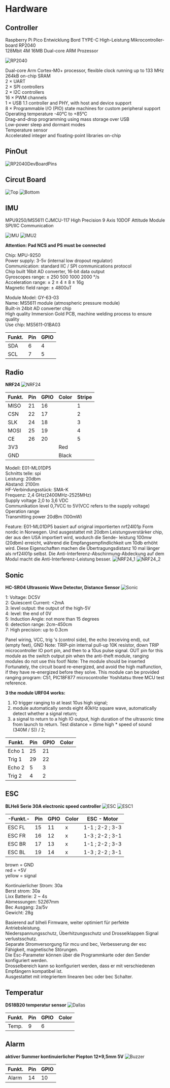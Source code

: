 # Hardware
## Controller
Raspberry Pi Pico Entwicklung Bord TYPE-C High-Leistung Mikrocontroller-board RP2040<br>  128Mbit 4M 16MB Dual-core ARM Prozessor

![RP2040](../images/RP2040.jpg)

Dual-core Arm Cortex-M0+ processor, flexible clock running up to 133 MHz<br>
264kB on-chip SRAM<br>
2 × UART<br>
2 × SPI controllers<br>
2 × I2C controllers<br>
16 × PWM channels<br>
1 × USB 1.1 controller and PHY, with host and device support<br>
8 × Programmable I/O (PIO) state machines for custom peripheral support<br>
Operating temperature -40°C to +85°C<br>
Drag-and-drop programming using mass storage over USB<br>
Low-power sleep and dormant modes<br>
Temperature sensor<br>
Accelerated integer and floating-point libraries on-chip<br>

## PinOut
![RP2040DevBoardPins](../images/picoPins.jpg)  

## Circut Board
![Top](../images/board_top.JPG)
![Bottom](../images/board_bottom.JPG)

## IMU
MPU9250/MS5611 CJMCU-117 High Precision 9 Axis 10DOF Attitude Module SPI/IIC Communication

![IMU](../images/IMU.JPG)
![IMU2](../images/IMU_2.JPG)

**Attention: Pad NCS and PS must be connected**


Chip: MPU-9250<br> 
Power supply: 3-5v (internal low dropout regulator)<br> 
Communication: standard IIC / SPI communications protocol<br> 
Chip built 16bit AD converter, 16-bit data output<br> 
Gyroscopes range: ± 250 500 1000 2000 °/s<br> 
Acceleration range: ± 2 ± 4 ± 8 ± 16g<br> 
Magnetic field range: ± 4800uT<br> 

Module Model: GY-63-03<br> 
Name: MS5611 module (atmospheric pressure module)<br> 
Built-in 24bit AD converter chip<br> 
High quality Immersion Gold PCB, machine welding process to ensure quality<br> 
Use chip: MS5611-01BA03

|Funkt.|Pin |GPIO|
|------|----|----|
|  SDA | 6  | 4  |
|  SCL | 7  | 5  |

## Radio
**NRF24**
![NRF24](../images/NRF24L01_E01-ML01DP5.jpg)

|Funkt.|Pin |GPIO|Color|Stripe|
|------|----|----|-----|------|
| MISO | 21 | 16 |     |   1  | 
| CSN  | 22 | 17 |     |   2  |
| SLK  | 24 | 18 |     |   3  |
| MOSI | 25 | 19 |     |   4  |
| CE   | 26 | 20 |     |   5  |
| 3V3  |    |    | Red |      |
| GND  |    |    |Black|      |

Modell: E01-ML01DP5<br>
Schnitts telle: spi<br>
Leistung: 20dbm<br>
Abstand: 2100m<br>
HF-Verbindungsstück: SMA-K<br>
Frequenz: 2,4 GHz(2400MHz-2525MHz)<br>
Supply voltage 2,0 to 3,6 VDC<br>
Communikation level 0,7VCC to 5V(VCC refers to the supply voltage)<br>
Operation range <br>
Transmitting power 20dBm (100mW)<br>

Feature: E01-ML01DP5 basiert auf original importierten nrf24l01p Form nordic in Norwegen. Und ausgestattet mit 20dbm Leistungsverstärker chip, der aus den USA importiert wird, wodurch die Sende- leistung 100mw (20dbm) erreicht, während die Empfangsempfindlichkeit um 10db erhöht wird. Diese Eigenschaften machen die Übertragungsdistanz 10 mal länger als nrf24l01p selbst. Die Anti-Interferenz-Abschirmung-Abdeckung auf dem Modul macht die Anti-Interferenz-Leistung besser.
![NRF24_1](../images/NRF24L01_E01-ML01DP5-Technical.jpg)
![NRF24_2](../images/NRF24L01_E01-ML01DP5-dimension.jpg)

## Sonic
**HC-SR04 Ultrasonic Wave Detector, Distance Sensor**
![Sonic](../images/HCSR04.JPG)

1: Voltage: DC5V<br> 
2: Quiescent Current: <2mA<br> 
3: level output: the output of the high-5V<br> 
4: level: the end of 0V<br> 
5: Induction Angle: not more than 15 degrees<br> 
6: detection range: 2cm-450cm<br> 
7: High precision: up to 0.3cm

Panel wiring, VCC, trig 's (control side), the echo (receiving end), out (empty feet), GND
Note: TRIP-pin internal pull-up 10K resistor, down TRIP microcontroller IO port pin, and then to a 10us pulse signal.
OUT pin for this module as the switch output pin when the anti-theft module, ranging modules do not use this foot!
Note: The module should be inserted Fortunately, the circuit board re-energized, and avoid the high malfunction, if they have re-energized before they solve.
This module can be provided ranging program: C51, PIC18F877 microcontroller Yoshitatsu three MCU test reference.

**3 the module URF04 works:**<br> 
1. IO trigger ranging to at least 10us high signal;
2. module automatically sends eight 40kHz square wave, automatically detect whether a signal return;
3. a signal to return to a high IO output, high duration of the ultrasonic time from launch to return.
Test distance = (time high * speed of sound (340M / S)) / 2;

|Funkt. |Pin |GPIO|Color|
|-------|----|----|-----|
|Echo 1 | 25 | 21 |
|Trig 1 | 29 | 22 |
|Echo 2 | 5  | 3  |
|Trig 2 | 4  | 2  |

## ESC
**BLHeli Serie 30A electronic speed controller**
![ESC](../images/ESC.jpg)
![ESC1](../images/ILRIZ44N.jpg)

|-Funkt.-|Pin |GPIO|Color|  ESC - Motor  |
|--------|----|----|-----|---------------|
| ESC FL | 15 | 11 |  x  | 1-1 ; 2-2 ; 3-3 |
| ESC FR | 16 | 12 |  x  | 1-3 ; 2-2 ; 3-1 |
| ESC BR | 17 | 13 |  x  | 1-1 ; 2-2 ; 3-3 |
| ESC BL | 19 | 14 |  x  | 1-3 ; 2-2 ; 3-1 |

brown = GND<br>
red = +5V<br>
yellow = signal<br>

Kontinuierlicher Strom: 30a<br>
Berst strom: 30a<br>
Lixx Batterie: 2 ~ 4s<br>
Abmessungen: 52*26*7mm<br>
Bec Ausgang: 2a/5v<br>
Gewicht: 28g<br>

Basierend auf blheli Firmware, weiter optimiert für perfekte Antriebsleistung.<br>
Niederspannungsschutz, Überhitzungsschutz und Drosselklappen Signal verlustsschutz.<br>
Separate Stromversorgung für mcu und bec, Verbesserung der esc Fähigkeit, magnetische Störungen.<br>
Die Esc-Parameter können über die Programmkarte oder den Sender konfiguriert werden.<br>
Drosselbereich kann so konfiguriert werden, dass er mit verschiedenen Empfängern kompatibel ist.<br>
Ausgestattet mit integriertem linearen bec oder bec Schalter.<br>

## Temperatur
**DS18B20 temperatur sensor**
![Dallas](../images/Dallas.jpg)

|Funkt. |Pin |GPIO|Color|
|-------|----|----|-----|
|Temp.  | 9  | 6  |

## Alarm
**aktiver Summer kontinuierlicher Piepton 12*9,5mm 5V**
![Buzzer](../images/Buzzer.jpg)

|Funkt. |Pin |GPIO|
|-------|----|----|
| Alarm | 14 | 10 |